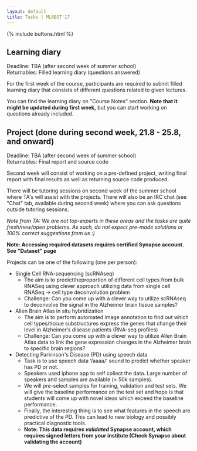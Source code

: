 ```yaml
---
layout: default
title: Tasks | MLABST'17
---
```


{% include buttons.html %}

## Learning diary
Deadline: TBA (after second week of summer school) <br>
Returnables: Filled learning diary (questions answered)

For the first week of the course, participants are required to submit filled
learning diary that consists of different questions related to given lectures. 

You can find the learning diary on "Course Notes" section. **Note that it might be
updated during first week,** but you can start working on questions already included.

## Project (done during second week, 21.8 - 25.8, and onward)
Deadline: TBA (after second week of summer school) <br>
Returnables: Final report and source code

Second week will consist of working on a pre-defined project, writing
final report with final results as well as returning source code produced.

There will be tutoring sessions on second week of the summer school where
TA's will assist with the projects. There will also be an IRC chat (see "Chat" tab, available during second week)
where you can ask questions outside tutoring sessions. 

*Note from TA: We are not top-experts in these areas and the tasks are quite fresh/new/open problems. As such, do not expect pre-made solutions or 100% correct suggestions from us :)*

**Note: Accessing required datasets requires certified Synapse account. See "Dataset" page**

Projects can be one of the following (one per person): 

- Single Cell RNA-sequencing (scRNAseq)
    - The aim is to predicttheproportion of different cell types from bulk RNASeq using clever approach utilizing data from single cell RNASeq -> cell type deconvolution problem
    - Challenge: Can you come up with a clever way to utilize scRNAseq to deconvolve the signal in the Alzheimer brain tissue samples?
- Allen Brain Atlas in situ hybridization
    - The aim is to perform automated image annotation to find out which cell types/tissue substructures express the genes that change their level in Alzheimer’s disease patients (RNA-seq profiles)
    - Challenge: Can you come up with a clever way to utilize Allen Brain Atlas data to link the gene expression changes in the Alzheimer brain to specific brain regions?
- Detecting Parkinson's Disease (PD) using speech data
    - Task is to use speech data ‘/aaaa/’ sound to predict whether speaker has PD or not. 
    - Speakers used iphone app to self collect the data. Large number of speakers and samples are available (> 50k samples). 
    - We will pre-select samples for training, validation and test sets. We will give the baseline performance on the test set and hope is that students will come up with novel ideas which exceed the baseline performance. 
    - Finally, the interesting thing is to see what features in the speech are predictive of the PD. This can lead to new biology and possibly practical diagnostic tools.
    - **Note: This data requires *validated* Synapse account, which requires signed letters from your institute (Check Synapse about validating the account)**